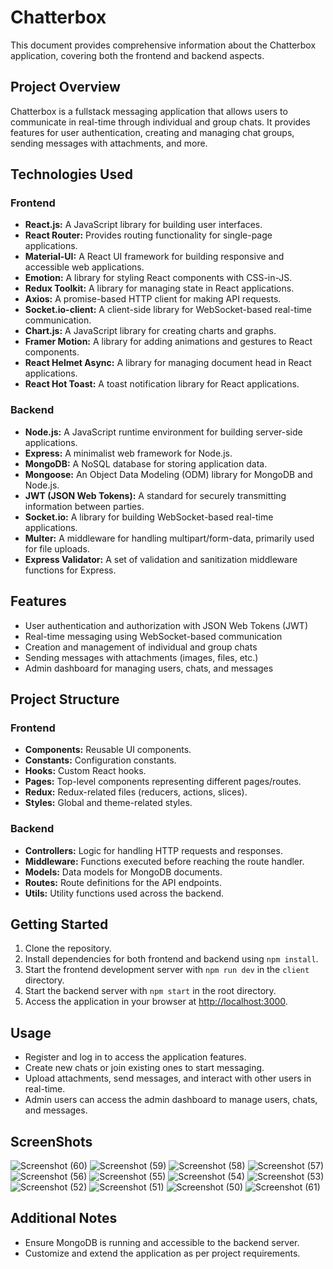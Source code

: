 # Chatterbox

This document provides comprehensive information about the Chatterbox application, covering both the frontend and backend aspects.

## Project Overview

Chatterbox is a fullstack messaging application that allows users to communicate in real-time through individual and group chats. It provides features for user authentication, creating and managing chat groups, sending messages with attachments, and more.

## Technologies Used

### Frontend

- **React.js:** A JavaScript library for building user interfaces.
- **React Router:** Provides routing functionality for single-page applications.
- **Material-UI:** A React UI framework for building responsive and accessible web applications.
- **Emotion:** A library for styling React components with CSS-in-JS.
- **Redux Toolkit:** A library for managing state in React applications.
- **Axios:** A promise-based HTTP client for making API requests.
- **Socket.io-client:** A client-side library for WebSocket-based real-time communication.
- **Chart.js:** A JavaScript library for creating charts and graphs.
- **Framer Motion:** A library for adding animations and gestures to React components.
- **React Helmet Async:** A library for managing document head in React applications.
- **React Hot Toast:** A toast notification library for React applications.

### Backend

- **Node.js:** A JavaScript runtime environment for building server-side applications.
- **Express:** A minimalist web framework for Node.js.
- **MongoDB:** A NoSQL database for storing application data.
- **Mongoose:** An Object Data Modeling (ODM) library for MongoDB and Node.js.
- **JWT (JSON Web Tokens):** A standard for securely transmitting information between parties.
- **Socket.io:** A library for building WebSocket-based real-time applications.
- **Multer:** A middleware for handling multipart/form-data, primarily used for file uploads.
- **Express Validator:** A set of validation and sanitization middleware functions for Express.

## Features

- User authentication and authorization with JSON Web Tokens (JWT)
- Real-time messaging using WebSocket-based communication
- Creation and management of individual and group chats
- Sending messages with attachments (images, files, etc.)
- Admin dashboard for managing users, chats, and messages

## Project Structure

### Frontend

- **Components:** Reusable UI components.
- **Constants:** Configuration constants.
- **Hooks:** Custom React hooks.
- **Pages:** Top-level components representing different pages/routes.
- **Redux:** Redux-related files (reducers, actions, slices).
- **Styles:** Global and theme-related styles.

### Backend

- **Controllers:** Logic for handling HTTP requests and responses.
- **Middleware:** Functions executed before reaching the route handler.
- **Models:** Data models for MongoDB documents.
- **Routes:** Route definitions for the API endpoints.
- **Utils:** Utility functions used across the backend.

## Getting Started

1. Clone the repository.
2. Install dependencies for both frontend and backend using `npm install`.
3. Start the frontend development server with `npm run dev` in the `client` directory.
4. Start the backend server with `npm start` in the root directory.
5. Access the application in your browser at [http://localhost:3000](http://localhost:3000).

## Usage

- Register and log in to access the application features.
- Create new chats or join existing ones to start messaging.
- Upload attachments, send messages, and interact with other users in real-time.
- Admin users can access the admin dashboard to manage users, chats, and messages.
## ScreenShots
![Screenshot (60)](https://github.com/Preetiraj3697/ChatterBox/assets/107460745/395a645f-b77b-4b28-86c4-6f2272f90374)
![Screenshot (59)](https://github.com/Preetiraj3697/ChatterBox/assets/107460745/fb49e87f-6bfd-4490-8eeb-9cd276c23691)
![Screenshot (58)](https://github.com/Preetiraj3697/ChatterBox/assets/107460745/63117757-a54a-484f-97f2-0613c6e0e269)
![Screenshot (57)](https://github.com/Preetiraj3697/ChatterBox/assets/107460745/08b2971f-bd9a-400b-a2b1-373a1b81e2c7)
![Screenshot (56)](https://github.com/Preetiraj3697/ChatterBox/assets/107460745/7b4481a5-9e46-4137-abb1-8765e3a9ea2a)
![Screenshot (55)](https://github.com/Preetiraj3697/ChatterBox/assets/107460745/21ff7648-be30-4c21-aa61-fae2ed3ee75b)
![Screenshot (54)](https://github.com/Preetiraj3697/ChatterBox/assets/107460745/80f37561-7b13-40f7-8ba0-a4ea8ff3e112)
![Screenshot (53)](https://github.com/Preetiraj3697/ChatterBox/assets/107460745/882dfda9-2943-45c3-98ae-29e64c34632e)
![Screenshot (52)](https://github.com/Preetiraj3697/ChatterBox/assets/107460745/cee5138f-e868-4464-991d-a0d1d5524b73)
![Screenshot (51)](https://github.com/Preetiraj3697/ChatterBox/assets/107460745/895dfeee-ad58-4df8-abf9-a65a578de453)
![Screenshot (50)](https://github.com/Preetiraj3697/ChatterBox/assets/107460745/f0f023fa-e702-4272-b4cf-d7bfa5780920)
![Screenshot (61)](https://github.com/Preetiraj3697/ChatterBox/assets/107460745/6f6b2695-6090-47a7-a3c8-9f4853f9731c)

## Additional Notes

- Ensure MongoDB is running and accessible to the backend server.
- Customize and extend the application as per project requirements.
